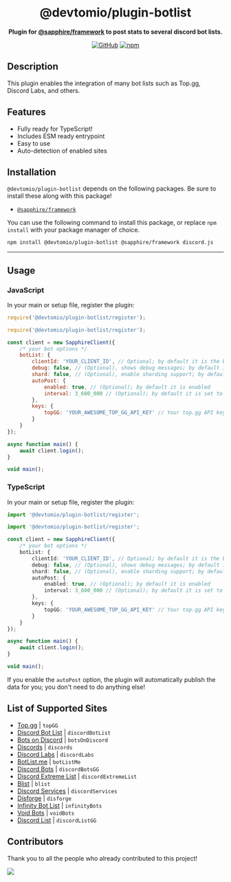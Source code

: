 <div align="center">

# @devtomio/plugin-botlist

**Plugin for <a href="https://github.com/sapphiredev/framework">@sapphire/framework</a> to post stats to several discord bot lists.**

[![GitHub](https://img.shields.io/github/license/devtomio/sapphire-plugin-botlist)](https://github.com/devtomio/sapphire-plugin-botlist/blob/main/LICENSE.md)
[![npm](https://img.shields.io/npm/v/@devtomio/plugin-botlist?color=crimson&logo=npm&style=flat-square)](https://www.npmjs.com/package/@devtomio/plugin-botlist)

</div>

## Description

This plugin enables the integration of many bot lists such as Top.gg, Discord Labs, and others.

## Features

-   Fully ready for TypeScript!
-   Includes ESM ready entrypoint
-   Easy to use
-   Auto-detection of enabled sites

## Installation

`@devtomio/plugin-botlist` depends on the following packages. Be sure to install these along with this package!

-   [`@sapphire/framework`](https://www.npmjs.com/package/@sapphire/framework)

You can use the following command to install this package, or replace `npm install` with your package manager of choice.

```sh
npm install @devtomio/plugin-botlist @sapphire/framework discord.js
```

---

## Usage

### JavaScript

In your main or setup file, register the plugin:

```javascript
require('@devtomio/plugin-botlist/register');
```

```javascript
require('@devtomio/plugin-botlist/register');

const client = new SapphireClient({
	/* your bot options */
	botList: {
		clientId: 'YOUR_CLIENT_ID', // Optional; by default it is the bot's id
		debug: false, // (Optional), shows debug messages; by default it is false
		shard: false, // (Optional), enable sharding support; by default it is false
		autoPost: {
			enabled: true, // (Optional); by default it is enabled
			interval: 3_600_000 // (Optional); by default it is set to 1 hour
		},
		keys: {
			topGG: 'YOUR_AWESOME_TOP_GG_API_KEY' // Your top.gg API key (a list will be found below)
		}
	}
});

async function main() {
	await client.login();
}

void main();
```

### TypeScript

In your main or setup file, register the plugin:

```typescript
import '@devtomio/plugin-botlist/register';
```

```typescript
import '@devtomio/plugin-botlist/register';

const client = new SapphireClient({
	/* your bot options */
	botList: {
		clientId: 'YOUR_CLIENT_ID', // Optional; by default it is the bot's id
		debug: false, // (Optional), shows debug messages; by default it is false
		shard: false, // (Optional), enable sharding support; by default it is false
		autoPost: {
			enabled: true, // (Optional); by default it is enabled
			interval: 3_600_000 // (Optional); by default it is set to 1 hour
		},
		keys: {
			topGG: 'YOUR_AWESOME_TOP_GG_API_KEY' // Your top.gg API key (a list will be found below)
		}
	}
});

async function main() {
	await client.login();
}

void main();
```

If you enable the `autoPost` option, the plugin will automatically publish the data for you; you don't need to do anything else!

## List of Supported Sites

-   [Top.gg](https://top.gg) | `topGG`
-   [Discord Bot List](https://discordbotlist.com) | `discordBotList`
-   [Bots on Discord](https://bots.ondiscord.xyz) | `botsOnDiscord`
-   [Discords](https://discords.com) | `discords`
-   [Discord Labs](https://bots.discordlabs.org) | `discordLabs`
-   [BotList.me](https://botlist.me) | `botListMe`
-   [Discord Bots](https://discord.bots.gg) | `discordBotsGG`
-   [Discord Extreme List](https://discordextremelist.xyz) | `discordExtremeList`
-   [Blist](https://blist.xyz) | `blist`
-   [Discord Services](https://discordservices.net) | `discordServices`
-   [Disforge](https://disforge.com) | `disforge`
-   [Infinity Bot List](https://infinitybots.gg) | `infinityBots`
-   [Void Bots](https://voidbots.net) | `voidBots`
-   [Discord List](https://discordlist.gg) | `discordListGG`

## Contributors

Thank you to all the people who already contributed to this project!

<a href="https://github.com/devtomio/sapphire-plugin-botlist/graphs/contributors">
  <img src="https://contrib.rocks/image?repo=devtomio/sapphire-plugin-botlist" />
</a>
